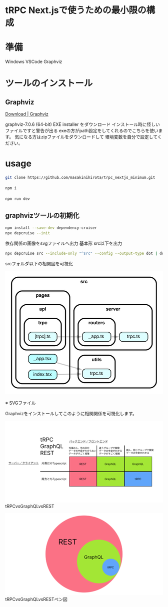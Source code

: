 # tRPC Next.jsで使うための最小限の構成

# 準備
Windows
VSCode
Graphviz

# ツールのインストール
## Graphviz

[Download | Graphviz](https://www.graphviz.org/download/)

graphviz-7.0.6 (64-bit) EXE installer をダウンロード
インストール時に怪しいファイルですと警告が出る
exeの方がpath設定をしてくれるのでこちらを使います。
気になる方はzipファイルをダウンロードして
環境変数を自分で設定してください。


# usage

```bash
git clone https://github.com/masakinihirota/trpc_nextjs_minimum.git

npm i

npm run dev
```


## graphvizツールの初期化

```bash
npm install --save-dev dependency-cruiser
npx depcruise --init
```

依存関係の画像をsvgファイルへ出力
基本形
src以下を出力

```bash
npx depcruise src --include-only "^src" --config --output-type dot | dot -T svg > dependency-graph.svg
```

srcフォルダ以下の相関図を可視化

![相関図](dependency-graph.svg)

※ SVGファイル

Graphvizをインストールしてこのように相関関係を可視化します。

![tRPCvsGraphQLvsREST](trpcgraphqlrest.svg)
tRPCvsGraphQLvsREST

![tRPCvsGraphQLvsREST](trpcgraphqlrest2.svg)
tRPCvsGraphQLvsRESTベン図
